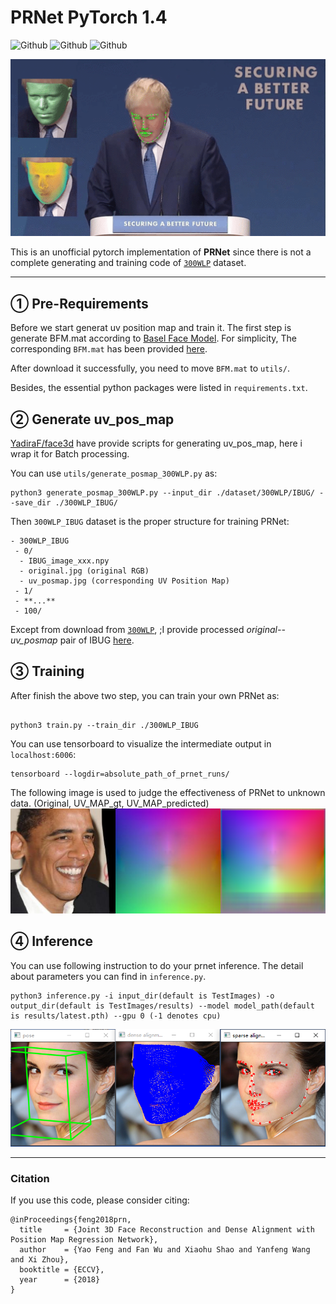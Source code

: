 # PRNet PyTorch 1.4

![Github](https://img.shields.io/badge/PyTorch-v1.1.0-green.svg?style=for-the-badge&logo=data:image/png)
![Github](https://img.shields.io/badge/python-3.6-green.svg?style=for-the-badge&logo=python)
![Github](https://img.shields.io/badge/license-MIT-blue.svg?style=for-the-badge&logo=fire)

<p align="center"> 
<img src="docs/image/prnet.gif">
</p>

This is an unofficial pytorch implementation of **PRNet** since there is not a complete generating and training code
of [`300WLP`](http://www.cbsr.ia.ac.cn/users/xiangyuzhu/projects/3DDFA/main.htm) dataset.


----
## ① Pre-Requirements 

Before we start generat uv position map and train it. The first step is generate BFM.mat according to [Basel Face Model](https://faces.dmi.unibas.ch/bfm/).
For simplicity, The corresponding `BFM.mat` has been provided [here](https://drive.google.com/open?id=1Bl21HtvjHNFguEy_i1W5g0QOL8ybPzxw).

After download it successfully, you need to move `BFM.mat` to `utils/`.

Besides, the essential python packages were listed in `requirements.txt`.

## ② Generate uv_pos_map

[YadiraF/face3d](https://github.com/YadiraF/face3d) have provide scripts for generating uv_pos_map, here i wrap it for 
Batch processing.

You can use `utils/generate_posmap_300WLP.py` as:

``` shell
python3 generate_posmap_300WLP.py --input_dir ./dataset/300WLP/IBUG/ --save_dir ./300WLP_IBUG/
```

Then `300WLP_IBUG` dataset is the proper structure for training PRNet:

```
- 300WLP_IBUG
 - 0/
  - IBUG_image_xxx.npy
  - original.jpg (original RGB)
  - uv_posmap.jpg (corresponding UV Position Map)
 - 1/
 - **...**
 - 100/ 
```

Except from download from [`300WLP`](http://www.cbsr.ia.ac.cn/users/xiangyuzhu/projects/3DDFA/main.htm),
;I provide processed *original--uv_posmap* pair of IBUG [here](https://drive.google.com/open?id=16zZdkRUNdj7pGmBpZIwQMA00qGHLLi94).

## ③ Training
After finish the above two step, you can train your own PRNet as:

``` shell

python3 train.py --train_dir ./300WLP_IBUG
```

You can use tensorboard to visualize the intermediate output in `localhost:6006`:
```shell
tensorboard --logdir=absolute_path_of_prnet_runs/
```


The following image is used to judge the effectiveness of PRNet to unknown data.
(Original, UV_MAP_gt, UV_MAP_predicted)
![Test Data](docs/image/test_img.png)

## ④ Inference

You can use following instruction to do your prnet inference. The detail about parameters you can find in `inference.py`.
```shell
python3 inference.py -i input_dir(default is TestImages) -o output_dir(default is TestImages/results) --model model_path(default is results/latest.pth) --gpu 0 (-1 denotes cpu)
```
![Test Data](docs/image/inference_img.png)


--------
### Citation

If you use this code, please consider citing:

```
@inProceedings{feng2018prn,
  title     = {Joint 3D Face Reconstruction and Dense Alignment with Position Map Regression Network},
  author    = {Yao Feng and Fan Wu and Xiaohu Shao and Yanfeng Wang and Xi Zhou},
  booktitle = {ECCV},
  year      = {2018}
}
```
